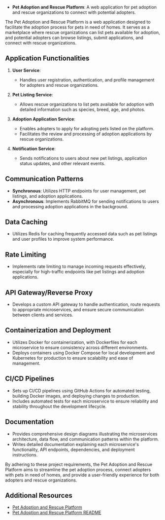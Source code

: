 - **Pet Adoption and Rescue Platform**: A web application for pet adoption and rescue organizations to connect with potential adopters.

The Pet Adoption and Rescue Platform is a web application designed to facilitate the adoption process for pets in need of homes. It serves as a marketplace where rescue organizations can list pets available for adoption, and potential adopters can browse listings, submit applications, and connect with rescue organizations.

## Application Functionalities

1. **User Service**:

   - Handles user registration, authentication, and profile management for adopters and rescue organizations.

2. **Pet Listing Service**:

   - Allows rescue organizations to list pets available for adoption with detailed information such as species, breed, age, and photos.

3. **Adoption Application Service**:

   - Enables adopters to apply for adopting pets listed on the platform.
   - Facilitates the review and processing of adoption applications by rescue organizations.

4. **Notification Service**:
   - Sends notifications to users about new pet listings, application status updates, and other relevant events.

## Communication Patterns

- **Synchronous**: Utilizes HTTP endpoints for user management, pet listings, and adoption applications.
- **Asynchronous**: Implements RabbitMQ for sending notifications to users and processing adoption applications in the background.

## Data Caching

- Utilizes Redis for caching frequently accessed data such as pet listings and user profiles to improve system performance.

## Rate Limiting

- Implements rate limiting to manage incoming requests effectively, especially for high-traffic endpoints like pet listings and adoption applications.

## API Gateway/Reverse Proxy

- Develops a custom API gateway to handle authentication, route requests to appropriate microservices, and ensure secure communication between clients and services.

## Containerization and Deployment

- Utilizes Docker for containerization, with Dockerfiles for each microservice to ensure consistency across different environments.
- Deploys containers using Docker Compose for local development and Kubernetes for production to ensure scalability and ease of management.

## CI/CD Pipelines

- Sets up CI/CD pipelines using GitHub Actions for automated testing, building Docker images, and deploying changes to production.
- Includes automated tests for each microservice to ensure reliability and stability throughout the development lifecycle.

## Documentation

- Provides comprehensive design diagrams illustrating the microservices architecture, data flow, and communication patterns within the platform.
- Writes detailed documentation explaining each microservice's functionality, API endpoints, dependencies, and deployment instructions.

By adhering to these project requirements, the Pet Adoption and Rescue Platform aims to streamline the pet adoption process, connect adopters with pets in need of homes, and provide a user-friendly experience for both adopters and rescue organizations.

## Additional Resources

- [Pet Adoption and Rescue Platform](doc.md)
- [Pet Adoption and Rescue Platform README](./README.md)
